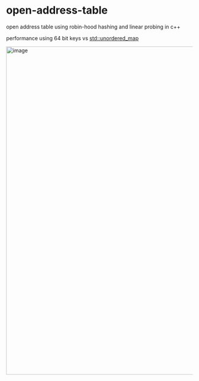 # open-address-table
open address table using robin-hood hashing and linear probing in c++ 

performance using 64 bit keys vs <std::unordered_map>

<img width="886" alt="image" src="https://github.com/user-attachments/assets/92596495-1665-47d9-a54f-616c4032789f">


